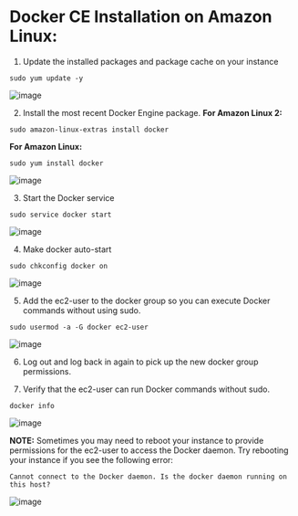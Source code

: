 # Docker CE Installation on Amazon Linux:
1. Update the installed packages and package cache on your instance

```
sudo yum update -y
```

![image](https://user-images.githubusercontent.com/90503660/137362366-51519a3a-3f16-4ce6-82eb-23e97cce74b1.png)


2. Install the most recent Docker Engine package.
  **For Amazon Linux 2:**
```
sudo amazon-linux-extras install docker
```

  **For Amazon Linux:**
```
sudo yum install docker
```

![image](https://user-images.githubusercontent.com/90503660/137362514-4ea52fd6-ff81-4aa7-98f4-98d027eedffc.png)


3. Start the Docker service

```
sudo service docker start
```

![image](https://user-images.githubusercontent.com/90503660/137362634-405d0dce-db8d-42a1-bca3-90e6b4e9cc55.png)


4. Make docker auto-start

```
sudo chkconfig docker on
```

![image](https://user-images.githubusercontent.com/90503660/137362709-de5b6012-073b-4f4a-91d5-8c1d77efa233.png)


5. Add the ec2-user to the docker group so you can execute Docker commands without using sudo.

```
sudo usermod -a -G docker ec2-user
```

![image](https://user-images.githubusercontent.com/90503660/137363002-e12772ac-5f16-4762-9882-cc215a451041.png)


6. Log out and log back in again to pick up the new docker group permissions.

7. Verify that the ec2-user can run Docker commands without sudo.

```
docker info
```

![image](https://user-images.githubusercontent.com/90503660/137363076-4a29355a-a349-47ae-b175-55eb966cc042.png)


**NOTE:** Sometimes you may need to reboot your instance to provide permissions for the ec2-user to access the Docker daemon. Try rebooting your instance if you see the following error:

```
Cannot connect to the Docker daemon. Is the docker daemon running on this host?
```

![image](https://user-images.githubusercontent.com/90503660/137363185-a8cae334-b08a-49b3-9122-adac0f48cb22.png)

